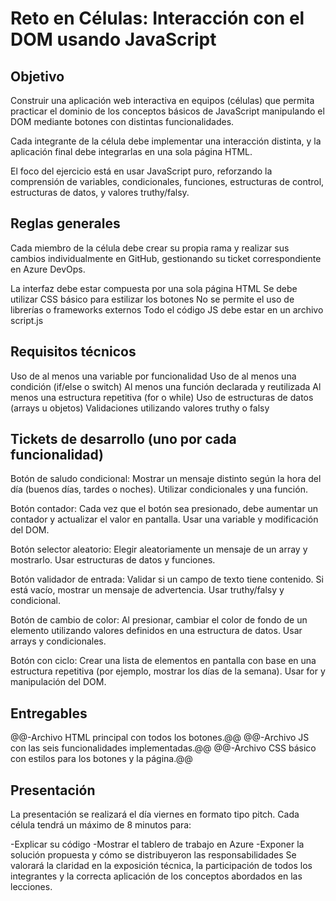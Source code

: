 # Reto en Células: Interacción con el DOM usando JavaScript

## Objetivo

Construir una aplicación web interactiva en equipos (células) que permita practicar el dominio de los conceptos básicos de JavaScript manipulando el DOM mediante botones con distintas funcionalidades.

Cada integrante de la célula debe implementar una interacción distinta, y la aplicación final debe integrarlas en una sola página HTML.

El foco del ejercicio está en usar JavaScript puro, reforzando la comprensión de variables, condicionales, funciones, estructuras de control, estructuras de datos, y valores truthy/falsy.

## Reglas generales

Cada miembro de la célula debe crear su propia rama y realizar sus cambios individualmente en GitHub, gestionando su ticket correspondiente en Azure DevOps.

La interfaz debe estar compuesta por una sola página HTML
Se debe utilizar CSS básico para estilizar los botones
No se permite el uso de librerías o frameworks externos
Todo el código JS debe estar en un archivo script.js

## Requisitos técnicos
Uso de al menos una variable por funcionalidad
Uso de al menos una condición (if/else o switch)
Al menos una función declarada y reutilizada
Al menos una estructura repetitiva (for o while)
Uso de estructuras de datos (arrays u objetos)
Validaciones utilizando valores truthy o falsy
## Tickets de desarrollo (uno por cada funcionalidad)

  Botón de saludo condicional: Mostrar un mensaje distinto según la hora del día (buenos días, tardes o noches). Utilizar condicionales y una función.
  
  Botón contador: Cada vez que el botón sea presionado, debe aumentar un contador y actualizar el valor en pantalla. Usar una variable y modificación del DOM.
  
  Botón selector aleatorio: Elegir aleatoriamente un mensaje de un array y mostrarlo. Usar estructuras de datos y funciones.
  
  Botón validador de entrada: Validar si un campo de texto tiene contenido. Si está vacío, mostrar un mensaje de advertencia. Usar truthy/falsy y condicional.
  
  Botón de cambio de color: Al presionar, cambiar el color de fondo de un elemento utilizando valores definidos en una estructura de datos. Usar arrays y condicionales.
  
  Botón con ciclo: Crear una lista de elementos en pantalla con base en una estructura repetitiva (por ejemplo, mostrar los días de la semana). Usar for y manipulación del DOM.
## Entregables
  @@-Archivo HTML principal con todos los botones.@@
  @@-Archivo JS con las seis funcionalidades implementadas.@@
  @@-Archivo CSS básico con estilos para los botones y la página.@@
## Presentación
La presentación se realizará el día viernes en formato tipo pitch. Cada célula tendrá un máximo de 8 minutos para:

  -Explicar su código
  -Mostrar el tablero de trabajo en Azure
  -Exponer la solución propuesta y cómo se distribuyeron las responsabilidades
Se valorará la claridad en la exposición técnica, la participación de todos los integrantes y la correcta aplicación de los conceptos abordados en las lecciones.
